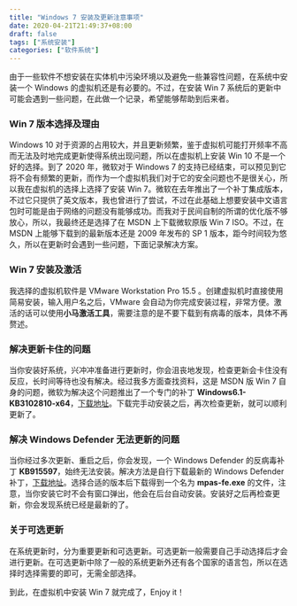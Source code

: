 ```yaml
---
title: "Windows 7 安装及更新注意事项"
date: 2020-04-21T21:49:37+08:00
draft: false
tags: ["系统安装"]
categories: ["软件系统"]
---
```


由于一些软件不想安装在实体机中污染环境以及避免一些兼容性问题，在系统中安装一个 Windows 的虚拟机还是有必要的。不过，在安装 Win 7 系统后的更新中可能会遇到一些问题，在此做一个记录，希望能够帮助到后来者。

<!--more-->

### Win 7 版本选择及理由

Windows 10 对于资源的占用较大，并且更新频繁，鉴于虚拟机可能打开频率不高而无法及时地完成更新使得系统出现问题，所以在虚拟机上安装 Win 10 不是一个好的选择。到了 2020 年，微软对于 Windows 7 的支持已经结束，可以预见到它将不会有频繁的更新，而作为一个虚拟机我们对于它的安全问题也不是很关心，所以我在虚拟机的选择上选择了安装 Win 7。微软在去年推出了一个补丁集成版本，不过它只提供了英文版本，我也曾进行了尝试，不过在此基础上想要安装中文语言包时可能是由于网络的问题没有能够成功。而我对于民间自制的所谓的优化版不够放心，所以，我最终还是选择了在 MSDN 上下载微软原版 Win 7 ISO。不过，在 MSDN 上能够下载到的最新版本还是 2009 年发布的 SP 1 版本，距今时间较为悠久，所以在更新时会遇到一些问题，下面记录解决方案。

### Win 7 安装及激活

我选择的虚拟机软件是 VMware Workstation Pro 15.5 。创建虚拟机时直接使用简易安装，输入用户名之后，VMware 会自动为你完成安装过程，非常方便。激活的话可以使用**小马激活工具**，需要注意的是不要下载到有病毒的版本，具体不再赘述。

### 解决更新卡住的问题

当你安装好系统，兴冲冲准备进行更新时，你会沮丧地发现，检查更新会卡住没有反应，长时间等待也没有解决。经过我多方面查找资料，这是 MSDN 版 Win 7 自身的问题，微软为解决这个问题推出了一个专门的补丁 **Windows6.1-KB3102810-x64**，[下载地址](https://www.microsoft.com/en-us/download/details.aspx?id=49540)。下载完手动安装之后，再次检查更新，就可以顺利更新了。

### 解决 Windows Defender 无法更新的问题

当你经过多次更新、重启之后，你会发现，一个 Windows Defender 的反病毒补丁 **KB915597**，始终无法安装。解决方法是自行下载最新的 Windows Defender 补丁，[下载地址](https://www.microsoft.com/en-us/wdsi/defenderupdates)。选择合适的版本后下载得到一个名为 **mpas-fe.exe** 的文件，注意，当你安装它时不会有窗口弹出，他会在后台自动安装。安装好之后再检查更新，你会发现系统已经是最新的了。

### 关于可选更新

在系统更新时，分为重要更新和可选更新。可选更新一般需要自己手动选择后才会进行更新。在可选更新中除了一般的系统更新外还有各个国家的语言包，所以在选择时选择需要的即可，无需全部选择。

到此，在虚拟机中安装 Win 7 就完成了，Enjoy it！

